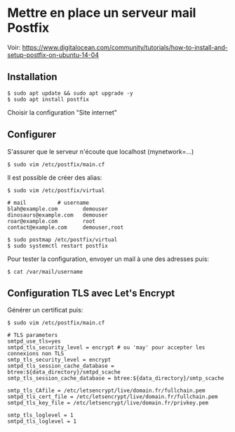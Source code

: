 # Mettre en place un serveur mail Postfix

Voir: https://www.digitalocean.com/community/tutorials/how-to-install-and-setup-postfix-on-ubuntu-14-04

## Installation

	$ sudo apt update && sudo apt upgrade -y
	$ sudo apt install postfix

Choisir la configuration "Site internet"

## Configurer
	
S'assurer que le serveur n'écoute que localhost (mynetwork=...)

	$ sudo vim /etc/postfix/main.cf

Il est possible de créer des alias:

	$ sudo vim /etc/postfix/virtual

	# mail			# username
	blah@example.com        demouser
	dinosaurs@example.com   demouser
	roar@example.com        root
	contact@example.com     demouser,root

	$ sudo postmap /etc/postfix/virtual
	$ sudo systemctl restart postfix

Pour tester la configuration, envoyer un mail à une des adresses puis:

	$ cat /var/mail/username

## Configuration TLS avec Let's Encrypt

Générer un certificat puis:

	$ sudo vim /etc/postfix/main.cf

	# TLS parameters
	smtpd_use_tls=yes
	smtpd_tls_security_level = encrypt # ou 'may' pour accepter les connexions non TLS
	smtp_tls_security_level = encrypt
	smtpd_tls_session_cache_database = btree:${data_directory}/smtpd_scache
	smtp_tls_session_cache_database = btree:${data_directory}/smtp_scache

	smtp_tls_CAfile = /etc/letsencrypt/live/domain.fr/fullchain.pem
	smtpd_tls_cert_file = /etc/letsencrypt/live/domain.fr/fullchain.pem
	smtpd_tls_key_file = /etc/letsencrypt/live/domain.fr/privkey.pem

	smtp_tls_loglevel = 1
	smtpd_tls_loglevel = 1







